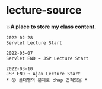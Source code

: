 # lecture-source
:boom:**A place to store my class content.**

    2022-02-28 
    Servlet Lecture Start 
    
    2022-03-07
    Servlet END ➡️ JSP Lecture Start
    
    2022-03-10
    JSP END ➡️ Ajax Lecture Start 
    * 😲 폴더명의 문제로 chap 겹쳐있음 *
   
